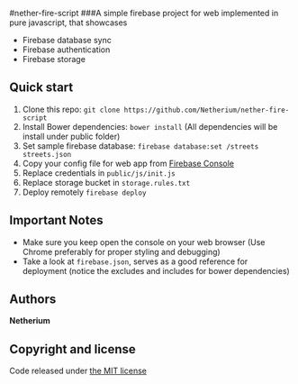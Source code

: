 #nether-fire-script
###A simple firebase project for web implemented in pure javascript, that showcases
* Firebase database sync
* Firebase authentication
* Firebase storage

## Quick start
1. Clone this repo: `git clone https://github.com/Netherium/nether-fire-script`
2. Install Bower dependencies: `bower install` (All dependencies will be install under public folder)
3. Set sample firebase database: `firebase database:set /streets streets.json`
4. Copy your config file for web app from [Firebase Console](https://console.firebase.google.com)
5. Replace credentials in `public/js/init.js`
6. Replace storage bucket in `storage.rules.txt`
7. Deploy remotely `firebase deploy`

## Important Notes
* Make sure you keep open the console on your web browser (Use Chrome preferably for proper styling and debugging)
* Take a look at `firebase.json`, serves as a good reference for deployment (notice the excludes and includes for bower dependencies)

## Authors
**Netherium**

## Copyright and license
Code released under [the MIT license](https://github.com/Netherium/nether-fire-script/blob/master/LICENSE)